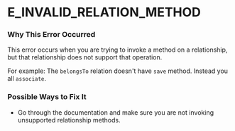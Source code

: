 # E_INVALID_RELATION_METHOD

### Why This Error Occurred
This error occurs when you are trying to invoke a method on a relationship, but that relationship does not support that operation.

For example: The `belongsTo` relation doesn't have `save` method. Instead you all `associate`.

### Possible Ways to Fix It
- Go through the documentation and make sure you are not invoking unsupported relationship methods.
